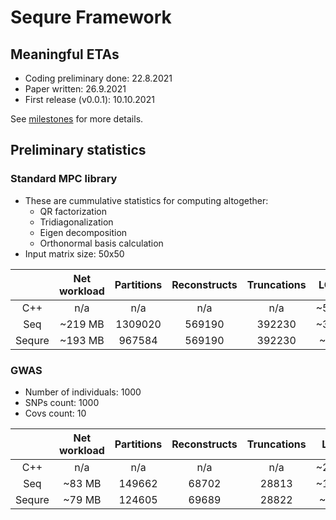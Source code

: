 # Sequre Framework

## Meaningful ETAs
- Coding preliminary done: 22.8.2021
- Paper written: 26.9.2021
- First release (v0.0.1): 10.10.2021

See [milestones](https://github.com/0xTCG/sequre-dsl/milestones?direction=desc&sort=due_date&state=open) for more details.

## Preliminary statistics

### Standard MPC library

- These are cummulative statistics for computing altogether:
  - QR factorization
  - Tridiagonalization
  - Eigen decomposition
  - Orthonormal basis calculation
- Input matrix size: 50x50

|        | Net workload | Partitions | Reconstructs | Truncations |  LOC  | Runtime (s) |
|:------:|:------------:|:----------:|:------------:|:-----------:|:-----:|:-----------:|
|   C++  |      n/a     |     n/a    |      n/a     |     n/a     |  ~500 |     n/a     |
|   Seq  |    ~219 MB   |   1309020  |     569190   |    392230   |  ~300 |     ~94     |
| Sequre |    ~193 MB   |   967584   |     569190   |    392230   |  ~80  |     ~88     |

### GWAS

- Number of individuals: 1000
- SNPs count: 1000
- Covs count: 10

|        | Net workload | Partitions | Reconstructs | Truncations |  LOC  | Runtime (s) |
|:------:|:------------:|:----------:|:------------:|:-----------:|:-----:|:-----------:|
|   C++  |      n/a     |     n/a    |      n/a     |     n/a     | ~2000 |     n/a     |
|   Seq  |    ~83 MB    |   149662   |     68702    |    28813    | ~1000 |     ~70     |
| Sequre |    ~79 MB    |   124605   |     69689    |    28822    |  ~250 |     ~80     |

